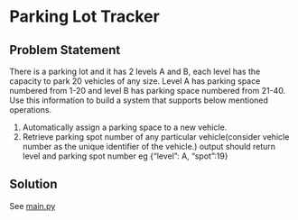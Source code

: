 # Parking Lot Tracker

## Problem Statement
There is a parking lot and it has 2 levels A and B, each level has the capacity to park 20
vehicles of any size. Level A has parking space numbered from 1-20 and level B has parking
space numbered from 21-40. Use this information to build a system that supports below
mentioned operations.

1. Automatically assign a parking space to a new vehicle.
2. Retrieve parking spot number of any particular vehicle(consider vehicle number as the
unique identifier of the vehicle.) output should return level and parking spot number eg
{“level”: A, “spot”:19}

## Solution
See [main.py](./main.py)
